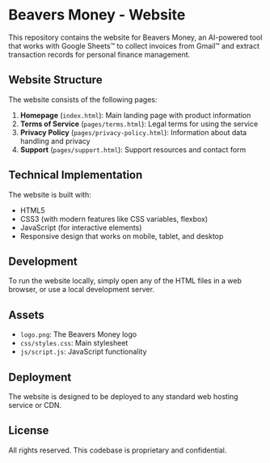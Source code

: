 # Beavers Money - Website

This repository contains the website for Beavers Money, an AI-powered tool that works with Google Sheets™ to collect invoices from Gmail™ and extract transaction records for personal finance management.

## Website Structure

The website consists of the following pages:

1. **Homepage** (`index.html`): Main landing page with product information
2. **Terms of Service** (`pages/terms.html`): Legal terms for using the service
3. **Privacy Policy** (`pages/privacy-policy.html`): Information about data handling and privacy
4. **Support** (`pages/support.html`): Support resources and contact form

## Technical Implementation

The website is built with:

- HTML5
- CSS3 (with modern features like CSS variables, flexbox)
- JavaScript (for interactive elements)
- Responsive design that works on mobile, tablet, and desktop

## Development

To run the website locally, simply open any of the HTML files in a web browser, or use a local development server.

## Assets

- `logo.png`: The Beavers Money logo
- `css/styles.css`: Main stylesheet
- `js/script.js`: JavaScript functionality

## Deployment

The website is designed to be deployed to any standard web hosting service or CDN.

## License

All rights reserved. This codebase is proprietary and confidential. 